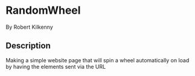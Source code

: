 # RandomWheel
By Robert Kilkenny

## Description
 Making a simple website page that will spin a wheel automatically on load by having the elements sent via the URL
